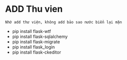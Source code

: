 # ADD Thu vien
`Nhớ add thư viện, không add bảo sao nước biển lại mặn`
- pip install flask-wtf
- pip install flask-sqlalchemy
- pip install flask-migrate
- pip install flask_login
- pip install flask-ckeditor

